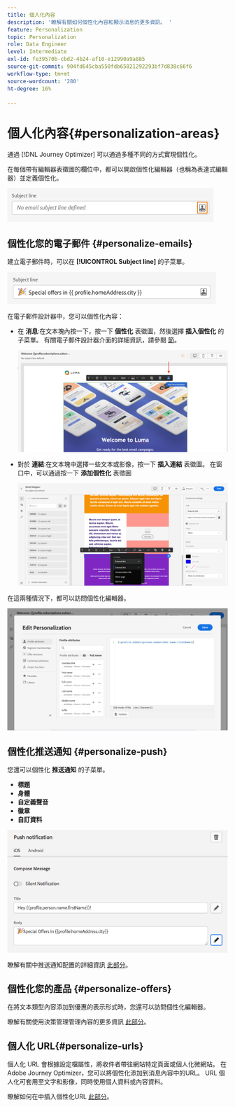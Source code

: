 ```yaml
---
title: 個人化內容
description: '瞭解有關如何個性化內容和顯示消息的更多資訊。 '
feature: Personalization
topic: Personalization
role: Data Engineer
level: Intermediate
exl-id: fe39570b-cbd2-4b24-af10-e12990a9a885
source-git-commit: 904fd645cba550fdb65821292293bf7d838c66f6
workflow-type: tm+mt
source-wordcount: '280'
ht-degree: 16%

---
```


# 個人化內容{#personalization-areas}

通過 [!DNL Journey Optimizer] 可以通過多種不同的方式實現個性化。

在每個帶有編輯器表徵圖的欄位中，都可以開啟個性化編輯器（也稱為表達式編輯器）並定義個性化。

![](assets/perso_icon.png)

## 個性化您的電子郵件 {#personalize-emails}

建立電子郵件時，可以在 **[!UICONTROL Subject line]** 的子菜單。

![](assets/perso_subject.png)

在電子郵件設計器中，您可以個性化內容：

* 在 **消息**:在文本塊內按一下，按一下 **個性化** 表徵圖，然後選擇 **插入個性化** 的子菜單。 有關電子郵件設計器介面的詳細資訊，請參閱 [節](../messages/design-emails.md)。

   ![](assets/perso_insert.png)

* 對於 **連結**:在文本塊中選擇一些文本或影像，按一下 **插入連結** 表徵圖。 在窗口中，可以通過按一下 **添加個性化** 表徵圖

   ![](assets/perso_link.png)

在這兩種情況下，都可以訪問個性化編輯器。

![](assets/perso_ee.png)

## 個性化推送通知 {#personalize-push}

您還可以個性化 **推送通知** 的子菜單。

* **標題**
* **身體**
* **自定義聲音**
* **徽章**
* **自訂資料**

![](assets/perso_push.png)

瞭解有關中推送通知配置的詳細資訊 [此部分](../messages/push-gs.md)。

## 個性化您的產品 {#personalize-offers}

在將文本類型內容添加到優惠的表示形式時，您還可以訪問個性化編輯器。

瞭解有關使用決策管理管理內容的更多資訊 [此部分](../offers/offer-library/creating-personalized-offers.md#custom-text)。

## 個人化 URL{#personalize-urls}

個人化 URL 會根據設定檔屬性，將收件者帶往網站特定頁面或個人化微網站。 在Adobe Journey Optimizer，您可以將個性化添加到消息內容中的URL。 URL 個人化可套用至文字和影像，同時使用個人資料或內容資料。

瞭解如何在中插入個性化URL [此部分](personalization-syntax.md#perso-urls)。

